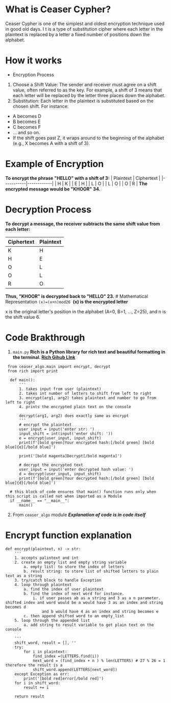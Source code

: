 # What is Ceaser Cypher?
Ceaser Cypher is one of the simplest and oldest encryption technique used in good old days. I
t is a type of substitution cipher where each letter in the plaintext is replaced by a letter a fixed number of positions down the alphabet.

# How it works
* Encryption Process
1. Choose a Shift Value: The sender and receiver must agree on a shift value, often referred to as the key. For example, a shift of 3 means that each letter will be replaced by the letter three places down the alphabet.
2. Substitution: Each letter in the plaintext is substituted based on the chosen shift. For instance:
  - A becomes D
  - B becomes E
  - C becomes F
  - ... and so on.
  - If the shift goes past Z, it wraps around to the beginning of the alphabet (e.g., X becomes A with a shift of 3).
  
# Example of Encryption
**To encrypt the phrase "HELLO" with a shift of 3:**
| Plaintext | Ciphertext |
|-----------|------------|
| H         | K          |
| E         | H          |
| L         | O          |
| L         | O          |
| O         | R          |
**The encrypted message would be "KHOOR" 34.**
# Decryption Process
**To decrypt a message, the receiver subtracts the same shift value from each letter:**

| Ciphertext | Plaintext |
|-----------|------------|
| K         | H          |
| H         | E          |
| O         | L          |
| O         | L          |
| R         | O          |

**Thus, "KHOOR" is decrypted back to "HELLO" 23.**
​# Mathematical Representation 
 `(x)=(x+n)mod26`
​
**(x) is the encrypted letter**

x is the original letter's position in the alphabet (A=0, B=1, ..., Z=25), and 
n is the shift value 6.

# Code Brakthrough 
1. `main.py`
  **Rich is a Python library for rich text and beautiful formatting in the terminal. [Rich Gihub LInk](https://github.com/Textualize/rich)**

```
 from ceaser_algo.main import encrypt, decrypt
 from rich import print

  def main():
      '''
      1. takes input from user (plaintext)
      2. takes int number of letters to shift from left to right 
      3. encrypt(arg1, arg2) takes plaintext and number to go from left to right
      4. prints the encrypted plain text on the console 
  
      decrypt(arg1, arg2) does exactly same as encrypt 
      '''
      # encrypt the plaintext
      user_input = input('enter str: ')
      input_shift = int(input('enter shift: '))
      e = encrypt(user_input, input_shift)
      print(f'[bold green]Your encrypted hash:[/bold green] [bold blue]{e}[/bold blue]')
  
      print('[bold magenta]Decrypt[/bold magenta]')
  
      # decrypt the encrypted text
      user_input = input('enter decrypted hash value: ')
      d = decrypt(user_input, input_shift)
      print(f'[bold green]Your decrypted hash:[/bold green] [bold blue]{d}[/bold blue]')
  
  # this block of code ensures that main() function runs only when this script is called not when imported as a Module
  if __name__ == "__main__":
      main()
```

2. From `ceaser_algo` module
   ***Explanation of code is in code itself***
# Encrypt function explanation
```
def encrypt(plaintext, n) -> str:
    '''
    1. accepts palintext and int 
    2. create an empty list and empty string variable
        a. empty list: to store the index of letters 
        b. result string: to store list of shifted letters to plain text as a string 
    3. try/catch block to handle Exception
    4. loop through plaintext
        a. find the index of user plaintext 
        b. find the index of next word for instance.
            i. if user passes ab as a string and 3 as a n parameter. shifted index and word would be a would have 3 as an index and string becomes d 
                and b would have 4 as an index and string becomes e
        c. then append shifted word to an empty_list 
    5. loop through the appended list
        a. add string to result variable to get plain text on the console

    '''
    shift_word, result = [], ''
    try:
        for i in plaintext: 
            find_index =(LETTERS.find(i))
            next_word = (find_index + n ) % len(LETTERS) # 27 % 26 = 1 therefore the result is a       
            shift_word.append(LETTERS[next_word])
    except Exception as err:
        print('[bold red]error[/bold red]')
    for i in shift_word:
        result += i
    
    return result
```


